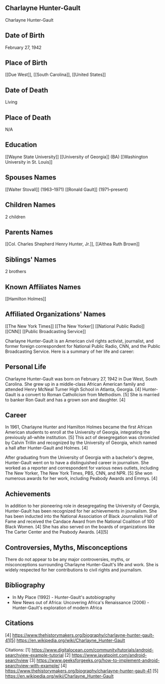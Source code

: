 ## Charlayne Hunter-Gault
Charlayne Hunter-Gault

## Date of Birth
February 27, 1942

## Place of Birth
[[Due West]], [[South Carolina]], [[United States]]

## Date of Death
Living

## Place of Death
N/A

## Education
[[Wayne State University]]
[[University of Georgia]] (BA)
[[Washington University in St. Louis]]

## Spouses Names
[[Walter Stovall]] (1963–1971)
[[Ronald Gault]] (1971–present)

## Children Names
2 children

## Parents Names
[[Col. Charles Shepherd Henry Hunter, Jr.]], [[Althea Ruth Brown]]

## Siblings' Names
2 brothers

## Known Affiliates Names
[[Hamilton Holmes]]

## Affiliated Organizations' Names
[[The New York Times]]
[[The New Yorker]]
[[National Public Radio]]
[[CNN]]
[[Public Broadcasting Service]]

Charlayne Hunter-Gault is an American civil rights activist, journalist, and former foreign correspondent for National Public Radio, CNN, and the Public Broadcasting Service. Here is a summary of her life and career:

## Personal Life
Charlayne Hunter-Gault was born on February 27, 1942 in Due West, South Carolina. She grew up in a middle-class African American family and attended Henry McNeal Turner High School in Atlanta, Georgia. [4] Hunter-Gault is a convert to Roman Catholicism from Methodism. [5] She is married to banker Ron Gault and has a grown son and daughter. [4]

## Career
In 1961, Charlayne Hunter and Hamilton Holmes became the first African American students to enroll at the University of Georgia, integrating the previously all-white institution. [5] This act of desegregation was chronicled by Calvin Trillin and recognized by the University of Georgia, which named a hall after Hunter-Gault and Holmes. [4]

After graduating from the University of Georgia with a bachelor's degree, Hunter-Gault went on to have a distinguished career in journalism. She worked as a reporter and correspondent for various news outlets, including The New Yorker, The New York Times, PBS, CNN, and NPR. [5] She won numerous awards for her work, including Peabody Awards and Emmys. [4]

## Achievements
In addition to her pioneering role in desegregating the University of Georgia, Hunter-Gault has been recognized for her achievements in journalism. She has been inducted into the National Association of Black Journalists Hall of Fame and received the Candace Award from the National Coalition of 100 Black Women. [4] She has also served on the boards of organizations like The Carter Center and the Peabody Awards. [4][5]

## Controversies, Myths, Misconceptions
There do not appear to be any major controversies, myths, or misconceptions surrounding Charlayne Hunter-Gault's life and work. She is widely respected for her contributions to civil rights and journalism.

## Bibliography
- In My Place (1992) - Hunter-Gault's autobiography
- New News out of Africa: Uncovering Africa's Renaissance (2006) - Hunter-Gault's exploration of modern Africa

## Citations
[4] https://www.thehistorymakers.org/biography/charlayne-hunter-gault-41[5] https://en.wikipedia.org/wiki/Charlayne_Hunter-Gault

Citations:
[1] https://www.digitalocean.com/community/tutorials/android-searchview-example-tutorial
[2] https://www.javatpoint.com/android-searchview
[3] https://www.geeksforgeeks.org/how-to-implement-android-searchview-with-example/
[4] https://www.thehistorymakers.org/biography/charlayne-hunter-gault-41
[5] https://en.wikipedia.org/wiki/Charlayne_Hunter-Gault